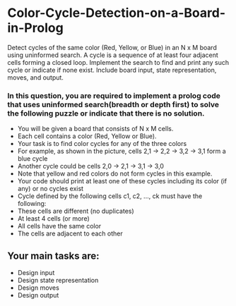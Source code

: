 # Color-Cycle-Detection-on-a-Board-in-Prolog
Detect cycles of the same color (Red, Yellow, or Blue) in an N x M board using uninformed search. A cycle is a sequence of at least four adjacent cells forming a closed loop. Implement the search to find and print any such cycle or indicate if none exist. Include board input, state representation, moves, and output.


### In this question, you are required to implement a prolog code that uses uninformed search(breadth or depth first) to solve the following puzzle or indicate that there is no solution.

- You will be given a board that consists of N x M cells.
- Each cell contains a color (Red, Yellow or Blue).
- Your task is to find color cycles for any of the three colors
- For example, as shown in the picture, cells 2,1 -> 2,2 -> 3,2 -> 3,1 form a blue cycle
- Another cycle could be cells 2,0 -> 2,1 -> 3,1 -> 3,0
- Note that yellow and red colors do not form cycles in this example.
- Your code should print at least one of these cycles including its color (if any) or no cycles
exist
- Cycle defined by the following cells c1, c2, ..., ck must have the following:
- These cells are different (no duplicates)
- At least 4 cells (or more)
- All cells have the same color
- The cells are adjacent to each other

## Your main tasks are:
- Design input
- Design state representation
- Design moves
- Design output
